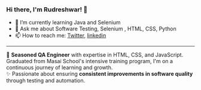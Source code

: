 ### Hi there, I'm Rudreshwar! 👋

- 🌱 I’m currently learning Java and Selenium
- 💬 Ask me about Software Testing, Selenium , HTML, CSS, Python
- 📫 How to reach me: 
[Twitter](https://twitter.com/RudreshwarJha), [linkedin](https://www.linkedin.com/in/rudreshwar-jha-69a722154/)
___
🚀 **Seasoned QA Engineer** with expertise in HTML, CSS, and JavaScript. Graduated from Masai School's intensive training program, I'm on a continuous journey of learning and growth.  
✨ Passionate about ensuring **consistent improvements in software quality** through testing and automation.  

